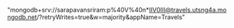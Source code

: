 "mongodb+srv://sarapavansriram:p%40V%40n*IIV0III@travels.utsng4a.mongodb.net/?retryWrites=true&w=majority&appName=Travels"